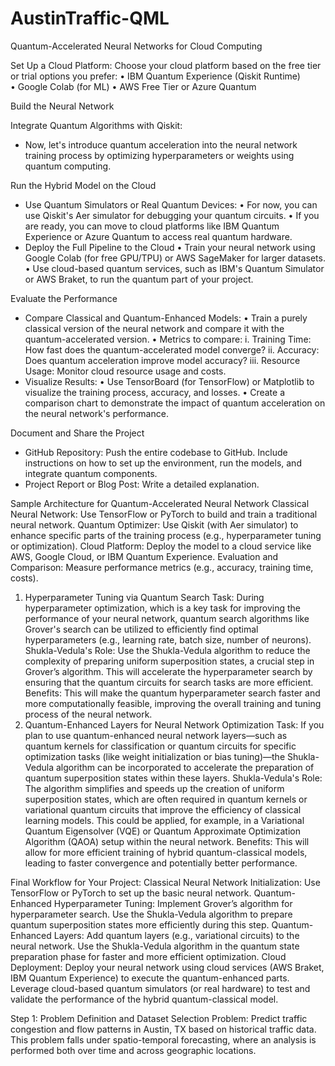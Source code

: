# AustinTraffic-QML
Quantum-Accelerated Neural Networks for Cloud Computing

Set Up a Cloud Platform:
  Choose your cloud platform based on the free tier or trial options you prefer:
    • IBM Quantum Experience (Qiskit Runtime)
    • Google Colab (for ML)
    • AWS Free Tier or Azure Quantum

Build the Neural Network

Integrate Quantum Algorithms with Qiskit:
  - Now, let's introduce quantum acceleration into the neural network training
    process by optimizing hyperparameters or weights using quantum computing.

Run the Hybrid Model on the Cloud
  - Use Quantum Simulators or Real Quantum Devices:
    • For now, you can use Qiskit's Aer simulator for debugging your
      quantum circuits.
    • If you are ready, you can move to cloud platforms like IBM Quantum
      Experience or Azure Quantum to access real quantum hardware.
  - Deploy the Full Pipeline to the Cloud
    • Train your neural network using Google Colab (for free GPU/TPU)
      or AWS SageMaker for larger datasets.
    • Use cloud-based quantum services, such as IBM's Quantum Simulator
      or AWS Braket, to run the quantum part of your project.

Evaluate the Performance
  - Compare Classical and Quantum-Enhanced Models:
    • Train a purely classical version of the neural network and compare it
      with the quantum-accelerated version.
    • Metrics to compare:
      i. Training Time: How fast does the quantum-accelerated model converge?
      ii. Accuracy: Does quantum acceleration improve model accuracy?
      iii. Resource Usage: Monitor cloud resource usage and costs.
  - Visualize Results:
    • Use TensorBoard (for TensorFlow) or Matplotlib to visualize the training
      process, accuracy, and losses.
    • Create a comparison chart to demonstrate the impact of quantum acceleration
      on the neural network's performance.

Document and Share the Project
  - GitHub Repository: Push the entire codebase to GitHub. Include instructions
    on how to set up the environment, run the models, and integrate quantum
    components.
  - Project Report or Blog Post: Write a detailed explanation.
  

Sample Architecture for Quantum-Accelerated Neural Network
Classical Neural Network: Use TensorFlow or PyTorch to build and train a traditional neural network.
Quantum Optimizer: Use Qiskit (with Aer simulator) to enhance specific parts of the training process (e.g., hyperparameter tuning or optimization).
Cloud Platform: Deploy the model to a cloud service like AWS, Google Cloud, or IBM Quantum Experience.
Evaluation and Comparison: Measure performance metrics (e.g., accuracy, training time, costs).


1. Hyperparameter Tuning via Quantum Search
Task: During hyperparameter optimization, which is a key task for improving the performance of your neural network, quantum search algorithms like Grover's search can be utilized to efficiently find optimal hyperparameters (e.g., learning rate, batch size, number of neurons).
Shukla-Vedula's Role: Use the Shukla-Vedula algorithm to reduce the complexity of preparing uniform superposition states, a crucial step in Grover’s algorithm. This will accelerate the hyperparameter search by ensuring that the quantum circuits for search tasks are more efficient.
Benefits: This will make the quantum hyperparameter search faster and more computationally feasible, improving the overall training and tuning process of the neural network.
2. Quantum-Enhanced Layers for Neural Network Optimization
Task: If you plan to use quantum-enhanced neural network layers—such as quantum kernels for classification or quantum circuits for specific optimization tasks (like weight initialization or bias tuning)—the Shukla-Vedula algorithm can be incorporated to accelerate the preparation of quantum superposition states within these layers.
Shukla-Vedula's Role: The algorithm simplifies and speeds up the creation of uniform superposition states, which are often required in quantum kernels or variational quantum circuits that improve the efficiency of classical learning models. This could be applied, for example, in a Variational Quantum Eigensolver (VQE) or Quantum Approximate Optimization Algorithm (QAOA) setup within the neural network.
Benefits: This will allow for more efficient training of hybrid quantum-classical models, leading to faster convergence and potentially better performance.

Final Workflow for Your Project:
Classical Neural Network Initialization:
Use TensorFlow or PyTorch to set up the basic neural network.
Quantum-Enhanced Hyperparameter Tuning:
Implement Grover’s algorithm for hyperparameter search.
Use the Shukla-Vedula algorithm to prepare quantum superposition states more efficiently during this step.
Quantum-Enhanced Layers:
Add quantum layers (e.g., variational circuits) to the neural network.
Use the Shukla-Vedula algorithm in the quantum state preparation phase for faster and more efficient optimization.
Cloud Deployment:
Deploy your neural network using cloud services (AWS Braket, IBM Quantum Experience) to execute the quantum-enhanced parts.
Leverage cloud-based quantum simulators (or real hardware) to test and validate the performance of the hybrid quantum-classical model.

Step 1: Problem Definition and Dataset Selection
  Problem: Predict traffic congestion and flow patterns in Austin, TX
  based on historical traffic data. This problem falls under spatio-temporal
  forecasting, where an analysis is performed both over time and across
  geographic locations.
